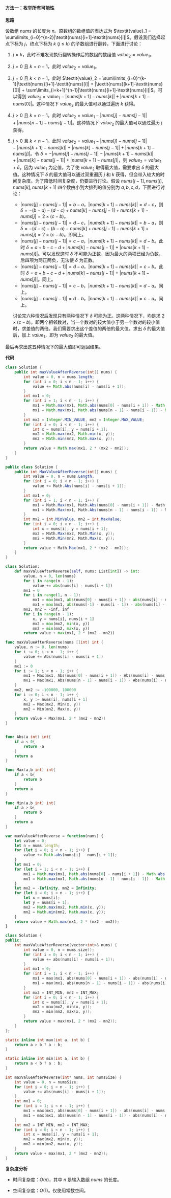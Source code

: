 #### 方法一：枚举所有可能性

**思路**

设数组 $\textit{nums}$ 的长度为 $n$。原数组的数组值的表达式为 $\textit{value}_1 = \sum\limits_{i=0}^{n-2}|\textit{nums}[i+1]-\textit{nums}[i]|$。假设我们选择起点下标为 $j$，终点下标为 $k~(j\leq k)$ 的子数组进行翻转，下面进行讨论：

1. $j=k$，此时不难发现执行翻转操作后的数组的数组值 $\textit{value}_2 = \textit{value}_1$。
2. $j=0$ 且 $k=n-1$，此时 $\textit{value}_2 = \textit{value}_1$。
3. $j=0$ 且 $k\lt n-1$，此时 $\textit{value}_2 = \sum\limits_{i=0}^{k-1}|\textit{nums}[i+1]-\textit{nums}[i]| + |\textit{nums}[k+1]-\textit{nums}[0]| + \sum\limits_{i=k+1}^{n-1}|\textit{nums}[i+1]-\textit{nums}[i]|$。可以得到 $\textit{value}_2 = \textit{value}_1 - |\textit{nums}[k+1]-\textit{nums}[k]|+ |\textit{nums}[k+1]-\textit{nums}[0]|$。这种情况下 $\textit{value}_2$ 的最大值可以通过遍历 $k$ 获得。
4. $j>0$ 且 $k = n-1$。此时  $\textit{value}_2 = \textit{value}_1 - |\textit{nums}[j]-\textit{nums}[j-1]| + |\textit{nums}[n-1]-\textit{nums}[j-1]|$。这种情况下 $\textit{value}_2$ 的最大值可以通过遍历 $j$ 获得。
5. $j>0$ 且 $k\lt n-1$。此时 $\textit{value}_2 = \textit{value}_1 - |\textit{nums}[j]-\textit{nums}[j-1]| - |\textit{nums}[k+1]-\textit{nums}[k]| + |\textit{nums}[k]-\textit{nums}[j-1]| + |\textit{nums}[k+1]-\textit{nums}[j]|$。令 $\delta = -|\textit{nums}[j]-\textit{nums}[j-1]| - |\textit{nums}[k+1]-\textit{nums}[k]| + |\textit{nums}[k]-\textit{nums}[j-1]| + |\textit{nums}[k+1]-\textit{nums}[j]|$，则 $\textit{value}_2 = \textit{value}_1 + \delta$。因为 $\textit{value}_1$ 为定值，为了使 $\textit{value}_2$ 取得最大值，需要求出 $\delta$ 的最大值。这种情况下 $\delta$ 的最大值可以通过双重遍历 $j$ 和 $k$ 获得，但会带入较大的时间复杂度。为了降低时间复杂度，仍要进行讨论。假设 $\textit{nums}[j-1],\textit{nums}[j],\textit{nums}[k],\textit{nums}[k+1]$ 四个数由小到大排列的值分别为 $a,b,c,d$，下面进行讨论： 
    - $|\textit{nums}[j]-\textit{nums}[j-1]| = b-a$，$|\textit{nums}[k+1]-\textit{nums}[k]| = d-c$，则 $\delta = -(b-a)-(d-c)+\textit{nums}[k]-\textit{nums}[j-1] + \textit{nums}[k+1]-\textit{nums}[j] = 2\times(c-b)$。
    - $|\textit{nums}[j]-\textit{nums}[j-1]| = d-c$，$|\textit{nums}[k+1]-\textit{nums}[k]| = b-a$，则 $\delta = -(d-c)-(b-a)-\textit{nums}[k]+\textit{nums}[j-1] - \textit{nums}[k+1]+\textit{nums}[j] = 2\times(c-b)$。即同上。
    - $|\textit{nums}[j]-\textit{nums}[j-1]| = c-a$，$|\textit{nums}[k+1]-\textit{nums}[k]| = d-b$。此时 $\delta = a+b-c-d +|\textit{nums}[k]-\textit{nums}[j-1]| + |\textit{nums}[k+1]-\textit{nums}[j]|$。可以发现这时 $\delta$ 不可能为正数，因为最大的两项已经为负数，后四项为两正两负，无法使 $\delta$ 为正数。
    - $|\textit{nums}[j]-\textit{nums}[j-1]| = d-a$，$|\textit{nums}[k+1]-\textit{nums}[k]| = c-b$。此时 $\delta = a+b-c-d +|\textit{nums}[k]-\textit{nums}[j-1]| + |\textit{nums}[k+1]-\textit{nums}[j]|$。同上。
    - $|\textit{nums}[j]-\textit{nums}[j-1]| = c-b$，$|\textit{nums}[k+1]-\textit{nums}[k]| = d-a$。同上。
    - $|\textit{nums}[j]-\textit{nums}[j-1]| = d-b$，$|\textit{nums}[k+1]-\textit{nums}[k]| = c-a$。同上。
   
    讨论完六种情况后发现只有两种情况下 $\delta$ 可能为正。这两种情况下，均是求 $2\times(c-b)$。即两个相邻数对，当一个数对的较大值小于另一个数对的较小值时，求差值的两倍。我们需要求出这个差值的两倍的最大值。求出 $\delta$ 的最大值后，加上 $\textit{value}_1$，即为 $\textit{value}_2$ 的最大值。

最后再求出这五种情况下的最大值即可返回结果。

**代码**

```Java [sol1-Java]
class Solution {
    public int maxValueAfterReverse(int[] nums) {
        int value = 0, n = nums.length;
        for (int i = 0; i < n - 1; i++) {
            value += Math.abs(nums[i] - nums[i + 1]);
        }
        int mx1 = 0;
        for (int i = 1; i < n - 1; i++) {
            mx1 = Math.max(mx1, Math.abs(nums[0] - nums[i + 1]) - Math.abs(nums[i] - nums[i + 1]));
            mx1 = Math.max(mx1, Math.abs(nums[n - 1] - nums[i - 1]) - Math.abs(nums[i] - nums[i - 1]));
        }
        int mx2 = Integer.MIN_VALUE, mn2 = Integer.MAX_VALUE;
        for (int i = 0; i < n - 1; i++) {
            int x = nums[i], y = nums[i + 1];
            mx2 = Math.max(mx2, Math.min(x, y));
            mn2 = Math.min(mn2, Math.max(x, y));
        }
        return value + Math.max(mx1, 2 * (mx2 - mn2));
    }
}
```

```C# [sol1-C#]
public class Solution {
    public int MaxValueAfterReverse(int[] nums) {
        int value = 0, n = nums.Length;
        for (int i = 0; i < n - 1; i++) {
            value += Math.Abs(nums[i] - nums[i + 1]);
        }
        int mx1 = 0;
        for (int i = 1; i < n - 1; i++) {
            mx1 = Math.Max(mx1, Math.Abs(nums[0] - nums[i + 1]) - Math.Abs(nums[i] - nums[i + 1]));
            mx1 = Math.Max(mx1, Math.Abs(nums[n - 1] - nums[i - 1]) - Math.Abs(nums[i] - nums[i - 1]));
        }
        int mx2 = int.MinValue, mn2 = int.MaxValue;
        for (int i = 0; i < n - 1; i++) {
            int x = nums[i], y = nums[i + 1];
            mx2 = Math.Max(mx2, Math.Min(x, y));
            mn2 = Math.Min(mn2, Math.Max(x, y));
        }
        return value + Math.Max(mx1, 2 * (mx2 - mn2));
    }
}
```

```Python [sol1-Python3]
class Solution:
    def maxValueAfterReverse(self, nums: List[int]) -> int:
        value, n = 0, len(nums)
        for i in range(n - 1):
            value += abs(nums[i] - nums[i + 1])
        mx1 = 0
        for i in range(1, n - 1):
            mx1 = max(mx1, abs(nums[0] - nums[i + 1]) - abs(nums[i] - nums[i + 1]))
            mx1 = max(mx1, abs(nums[-1] - nums[i - 1]) - abs(nums[i] - nums[i - 1]))
        mx2, mn2 = -inf, inf
        for i in range(n - 1):
            x, y = nums[i], nums[i + 1]
            mx2 = max(mx2, min(x, y))
            mn2 = min(mn2, max(x, y))
        return value + max(mx1, 2 * (mx2 - mn2))
```

```Go [sol1-Go]
func maxValueAfterReverse(nums []int) int {
    value, n := 0, len(nums)
    for i := 0; i < n - 1; i++ {
        value += Abs(nums[i] - nums[i + 1])
    }
    mx1 := 0
    for i := 1; i < n - 1; i++ {
        mx1 = Max(mx1, Abs(nums[0] - nums[i + 1]) - Abs(nums[i] - nums[i + 1]))
        mx1 = Max(mx1, Abs(nums[n - 1] - nums[i - 1]) - Abs(nums[i] - nums[i - 1]))
    }
    mx2, mn2 := -100000, 100000
    for i := 0; i < n - 1; i++ {
        x, y := nums[i], nums[i + 1]
        mx2 = Max(mx2, Min(x, y))
        mn2 = Min(mn2, Max(x, y))
    }
    return value + Max(mx1, 2 * (mx2 - mn2))
}


func Abs(a int) int{
    if a < 0{
        return -a
    }
    return a
}

func Max(a,b int) int{
    if a < b{
        return b
    }
    return a
}

func Min(a,b int) int{
    if a > b{
        return b
    }
    return a
}
```

```JavaScript [sol1-JavaScript]
var maxValueAfterReverse = function(nums) {
    let value = 0;
    let n = nums.length;
    for (let i = 0; i < n - 1; i++) {
        value += Math.abs(nums[i] - nums[i + 1]);
    }
    let mx1 = 0;
    for (let i = 1; i < n - 1; i++) {
        mx1 = Math.max(mx1, Math.abs(nums[0] - nums[i + 1]) - Math.abs(nums[i] - nums[i + 1]));
        mx1 = Math.max(mx1, Math.abs(nums[n - 1] - nums[i - 1]) - Math.abs(nums[i] - nums[i - 1]));
    }
    let mx2 = -Infinity, mn2 = Infinity;
    for (let i = 0; i < n - 1; i++) {
        let x = nums[i];
        let y = nums[i + 1];
        mx2 = Math.max(mx2, Math.min(x, y));
        mn2 = Math.min(mn2, Math.max(x, y));
    }
    return value + Math.max(mx1, 2 * (mx2 - mn2));
}
```

```C++ [sol1-C++]
class Solution {
public:
    int maxValueAfterReverse(vector<int>& nums) {
        int value = 0, n = nums.size();
        for (int i = 0; i < n - 1; i++) {
            value += abs(nums[i] - nums[i + 1]);
        }
        int mx1 = 0;
        for (int i = 1; i < n - 1; i++) {
            mx1 = max(mx1, abs(nums[0] - nums[i + 1]) - abs(nums[i] - nums[i + 1]));
            mx1 = max(mx1, abs(nums[n - 1] - nums[i - 1]) - abs(nums[i] - nums[i - 1]));
        }
        int mx2 = INT_MIN, mn2 = INT_MAX;
        for (int i = 0; i < n - 1; i++) {
            int x = nums[i], y = nums[i + 1];
            mx2 = max(mx2, min(x, y));
            mn2 = min(mn2, max(x, y));
        }
        return value + max(mx1, 2 * (mx2 - mn2));
    }
};
```

```C [sol1-C]
static inline int max(int a, int b) {
    return a > b ? a : b;
}

static inline int min(int a, int b) {
    return a < b ? a : b;
}

int maxValueAfterReverse(int* nums, int numsSize) {
    int value = 0, n = numsSize;
    for (int i = 0; i < n - 1; i++) {
        value += abs(nums[i] - nums[i + 1]);
    }
    int mx1 = 0;
    for (int i = 1; i < n - 1; i++) {
        mx1 = max(mx1, abs(nums[0] - nums[i + 1]) - abs(nums[i] - nums[i + 1]));
        mx1 = max(mx1, abs(nums[n - 1] - nums[i - 1]) - abs(nums[i] - nums[i - 1]));
    }
    int mx2 = INT_MIN, mn2 = INT_MAX;
    for (int i = 0; i < n - 1; i++) {
        int x = nums[i], y = nums[i + 1];
        mx2 = max(mx2, min(x, y));
        mn2 = min(mn2, max(x, y));
    }
    return value + max(mx1, 2 * (mx2 - mn2));
}
```

**复杂度分析**

- 时间复杂度：$O(n)$，其中 $n$ 是输入数组 $\textit{nums}$ 的长度。

- 空间复杂度：$O(1)$。仅使用常数空间。